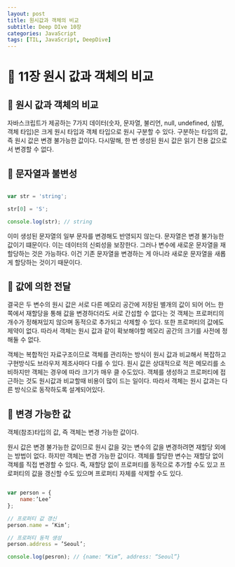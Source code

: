 ```yaml
---
layout: post	
title: 원시값과 객체의 비교
subtitle: Deep DIve 10장
categories: JavaScript	
tags: [TIL, JavaScript, DeepDive]	
---	
```




# :book: 11장 원시 값과 객체의 비교

 

## :pencil: 원시 값과 객체의 비교

 
자바스크립트가 제공하는 7가지 데이터(숫자, 문자열, 불리언, null, undefined, 심벌, 객체 타입)은 크게
 원시 타입과 객체 타입으로 
원시 구분할 수 있다.
구분하는 타입의 값, 즉 원시 값은 변경 불가능한 값이다. 다시말해, 한 번 생성된 원시 값은 읽기 전용 값으로서 변경할 수 없다.


## :pencil: 문자열과 불변성


```javascript

var str = 'string';

str[0] = 'S';

console.log(str); // string

```


이미 생성된 문자열의 일부 문자를 변경해도 반영되지 않는다. 문자열은 변경 불가능한 값이기 떄문이다. 이는 데이터의 신뢰성을 보장한다.
그러나 변수에 새로운 문자열을 재할당하는 것은 가능하다. 이건 기존 문자열을 변경하는 게 아니라 새로운 문자열을 새롭게 할당하는 것이기 때문이다.



## :pencil: 값에 의한 전달



결국은 두 변수의 원시 값은 서로 다른 메모리 공간에 저장된 별개의 값이 되어 
어느 한쪽에서 재할당을 통해 값을 변경하더라도 서로 간섭할 수 없다는 것
객체는 프로퍼티의 개수가 정해져있지 않으며 동적으로 추가되고 삭제할 수 있다.
또한 프로퍼티의 값에도 제약이 없다. 
따라서 객체는 원시 값과 같이 확보해야할 메모리 공간의 크기를 사전에 정해둘 수 없다.


객체는 복합적인 자료구조이므로 객체를 관리하는 방식이 원시 값과 비교해서 복잡하고 구현방식도 브라우저 제조사마다 다를 수 있다. 
원시 값은 상대적으로 적은 메모리를 소비하지만 객체는 경우에 따라 크기가 매우 클 수도있다. 
객체를 생성하고 프로퍼티에 접근하는 것도 원시값과 비교할때 비용이 많이 드는 일이다. 따라서 객체는 원시 값과는 다른 방식으로 동작하도록 설계되어있다.


## :pencil: 변경 가능한 값

객체(참조)타입의 값, 즉 객체는 변경 가능한 값이다.


원시 값은 변경 불가능한 값이므로 원시 값을 갖는 변수의 값을 변경하려면 재할당 외에는 방법이 없다.
하지만 객체는 변경 가능한 값이다.
객체를 할당한 변수는 재할당 없이 객체를 직접 변경할 수 있다.
즉, 재할당 없이 프로퍼티를 동적으로 추가할 수도 있고
프로퍼티의 값을 갱신할 수도 있으며 프로퍼티 자체를 삭제할 수도 있다.

```javascript

var person = {
	name:’Lee’
};

// 프로퍼티 값 갱신
person.name = ‘Kim’;

// 프로퍼티 동적 생성
person.address = ’Seoul’;

console.log(pesron); // {name: “Kim”, address: “Seoul”}

```


